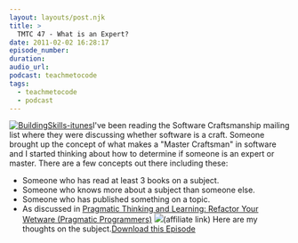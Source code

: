 ```yaml
---
layout: layouts/post.njk
title: >
  TMTC 47 - What is an Expert?
date: 2011-02-02 16:28:17
episode_number:
duration:
audio_url:
podcast: teachmetocode
tags:
  - teachmetocode
  - podcast
---
```


[![](https://teachmetocode.com/podcast/files/2010/08/BuildingSkills-itunes.jpg 'BuildingSkills-itunes')](https://teachmetocode.com/podcast/files/2010/08/BuildingSkills-itunes.jpg)I've been reading the Software Craftsmanship mailing list where they were discussing whether software is a craft. Someone brought up the concept of what makes a "Master Craftsman" in software and I started thinking about how to determine if someone is an expert or master. There are a few concepts out there including these:

- Someone who has read at least 3 books on a subject.
- Someone who knows more about a subject than someone else.
- Someone who has published something on a topic.
- As discussed in [Pragmatic Thinking and Learning: Refactor Your Wetware (Pragmatic Programmers)](https://www.amazon.com/gp/product/1934356050?ie=UTF8&tag=chamaxwoo-20&linkCode=as2&camp=1789&creative=390957&creativeASIN=1934356050) ![](https://www.assoc-amazon.com/e/ir?t=chamaxwoo-20&l=as2&o=1&a=1934356050)(affiliate link)
  Here are my thoughts on the subject.[Download this Episode](https://traffic.libsyn.com/charlesmaxwood/TMTC47WhatisanExpert.mp3)
